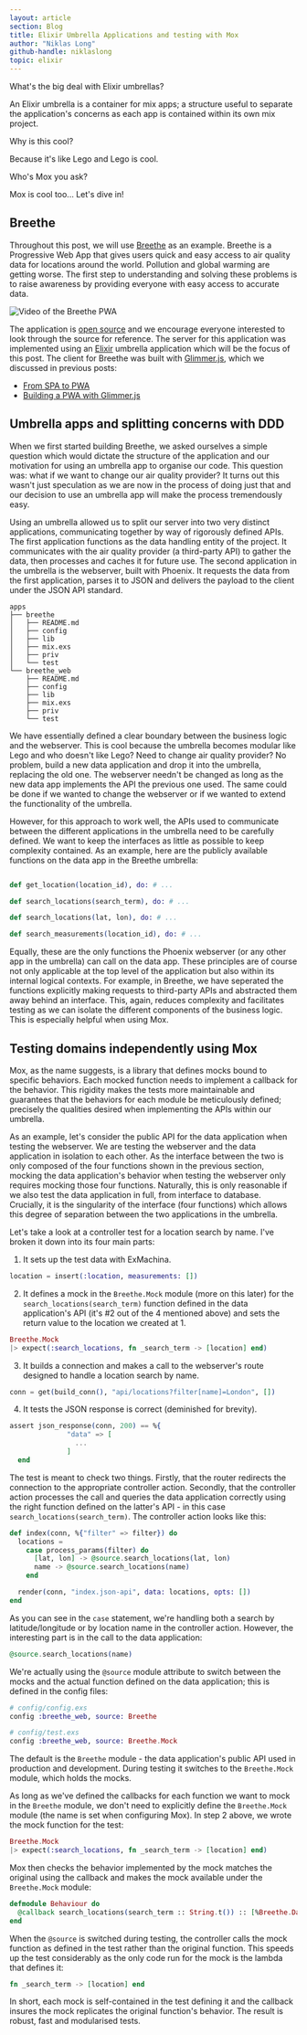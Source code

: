 ```yaml
---
layout: article
section: Blog
title: Elixir Umbrella Applications and testing with Mox
author: "Niklas Long"
github-handle: niklaslong
topic: elixir
---
```


What's the big deal with Elixir umbrellas?

An Elixir umbrella is a container for mix apps; a structure useful to separate the application's concerns as each app is contained within its own mix project. 

Why is this cool? 

Because it's like Lego and Lego is cool.

Who's Mox you ask? 

Mox is cool too... Let's dive in!

<!--break-->

## Breethe

Throughout this post, we will use [Breethe](https://breethe.app) as an example.
Breethe is a Progressive Web App that gives users quick and easy access to air
quality data for locations around the world. Pollution and global warming are getting worse. The first step to understanding and solving these problems is to raise awareness by providing everyone with easy access to accurate data. 

![Video of the Breethe PWA](/images/posts/2018-07-24-from-spa-to-pwa/breethe-video.gif)

The application is [open source](https://github.com/simplabs/breethe-server)
and we encourage everyone interested to look through the source for reference. The server for this application was implemented using an [Elixir](https://elixir-lang.org) umbrella application which will be the focus of this post. The client for Breethe was built with
[Glimmer.js](http://glimmerjs.com), which we discussed in previous posts:
- [From SPA to PWA](/blog/2018/07/24/from-spa-to-pwa.html)
- [Building a PWA with Glimmer.js](/blog/2018/07/03/building-a-pwa-with-glimmer-js.html)

## Umbrella apps and splitting concerns with DDD

When we first started building Breethe, we asked ourselves a simple question which would dictate the structure of the application and our motivation for using an umbrella app to organise our code. This question was: what if we want to change our air quality provider? It turns out this wasn't just speculation as we are now in the process of doing just that and our decision to use an umbrella app will make the process tremendously easy. 

Using an umbrella allowed us to split our server into two very distinct applications, communicating together by way of rigorously defined APIs. The first application functions as the data handling entity of the project. It communicates with the air quality provider (a third-party API) to gather the data, then processes and caches it for future use. The second application in the umbrella is the webserver, built with Phoenix. It requests the data from the first application, parses it to JSON and delivers the payload to the client under the JSON API standard.

```
apps
├── breethe
│   ├── README.md
│   ├── config
│   ├── lib
│   ├── mix.exs
│   ├── priv
│   └── test
└── breethe_web
    ├── README.md
    ├── config
    ├── lib
    ├── mix.exs
    ├── priv
    └── test
```

We have essentially defined a clear boundary between the business logic and the webserver. This is cool because the umbrella becomes modular like Lego and who doesn't like Lego? Need to change air quality provider? No problem, build a new data application and drop it into the umbrella, replacing the old one. The webserver needn't be changed as long as the new data app implements the API the previous one used. The same could be done if we wanted to change the webserver or if we wanted to extend the functionality of the umbrella. 

However, for this approach to work well, the APIs used to communicate between the different applications in the umbrella need to be carefully defined. We want to keep the interfaces as little as possible to keep complexity contained. As an example, here are the publicly available functions on the data app in the Breethe umbrella: 

```elixir

def get_location(location_id), do: # ...

def search_locations(search_term), do: # ...

def search_locations(lat, lon), do: # ...

def search_measurements(location_id), do: # ...
```

Equally, these are the only functions the Phoenix webserver (or any other app in the umbrella) can call on the data app. These principles are of course not only applicable at the top level of the application but also within its internal logical contexts. For example, in Breethe, we have seperated the functions explicitly making requests to third-party APIs and abstracted them away behind an interface. This, again, reduces complexity and facilitates testing as we can isolate the different components of the business logic. This is especially helpful when using Mox.

## Testing domains independently using Mox

Mox, as the name suggests, is a library that defines mocks bound to specific behaviors. Each mocked function needs to implement a callback for the behavior. This rigidity makes the tests more maintainable and guarantees that the behaviors for each module be meticulously defined; precisely the qualities desired when implementing the APIs within our umbrella. 

As an example, let's consider the public API for the data application when testing the webserver. We are testing the webserver and the data application in isolation to each other. As the interface between the two is only composed of the four functions shown in the previous section, mocking the data application's behavior when testing the webserver only requires mocking those four functions. Naturally, this is only reasonable if we also test the data application in full, from interface to database. Crucially, it is the singularity of the interface (four functions) which allows this degree of separation between the two applications in the umbrella.

Let's take a look at a controller test for a location search by name. I've broken it down into its four main parts:

1. It sets up the test data with ExMachina.
```elixir
location = insert(:location, measurements: [])
```
2. It defines a mock in the `Breethe.Mock` module (more on this later) for the `search_locations(search_term)` function defined in the data application's API (it's #2 out of the 4 mentioned above) and sets the return value to the location we created at 1. 
```elixir
Breethe.Mock
|> expect(:search_locations, fn _search_term -> [location] end)
```
3. It builds a connection and makes a call to the webserver's route designed to handle a location search by name.
```elixir
conn = get(build_conn(), "api/locations?filter[name]=London", [])
```
4. It tests the JSON response is correct (deminished for brevity).
```elixir
assert json_response(conn, 200) == %{
              "data" => [
                ...
              ]
  end
```

The test is meant to check two things. Firstly, that the router redirects the connection to the appropriate controller action. Secondly, that the controller action processes the call and queries the data application correctly using the right function defined on the latter's API - in this case `search_locations(search_term)`. The controller action looks like this:

```elixir
def index(conn, %{"filter" => filter}) do
  locations =
    case process_params(filter) do
      [lat, lon] -> @source.search_locations(lat, lon)
      name -> @source.search_locations(name)
    end

  render(conn, "index.json-api", data: locations, opts: [])
end
```

As you can see in the `case` statement, we're handling both a search by latitude/longitude or by location name in the controller action. However, the interesting part is in the call to the data application:

```elixir
@source.search_locations(name)
```

We're actually using the `@source` module attribute to switch between the mocks and the actual function defined on the data application; this is defined in the config files:

```elixir
# config/config.exs
config :breethe_web, source: Breethe

# config/test.exs
config :breethe_web, source: Breethe.Mock
```

The default is the `Breethe` module - the data application's public API used in production and development. During testing it switches to the `Breethe.Mock` module, which holds the mocks. 

As long as we've defined the callbacks for each function we want to mock in the `Breethe` module, we don't need to explicitly define the `Breethe.Mock` module (the name is set when configuring Mox). In step 2 above, we wrote the mock function for the test:

```elixir
Breethe.Mock
|> expect(:search_locations, fn _search_term -> [location] end)
```

Mox then checks the behavior implemented by the mock matches the original using the callback and makes the mock available under the `Breethe.Mock` module:

```elixir
defmodule Behaviour do
  @callback search_locations(search_term :: String.t()) :: [%Breethe.Data.Location{}]
end
```

When the `@source` is switched during testing, the controller calls the mock function as defined in the test rather than the original function. This speeds up the test considerably as the only code run for the mock is the lambda that defines it:

```elixir
fn _search_term -> [location] end
```

In short, each mock is self-contained in the test defining it and the callback insures the mock replicates the original function's behavior. The result is robust, fast and modularised tests.



